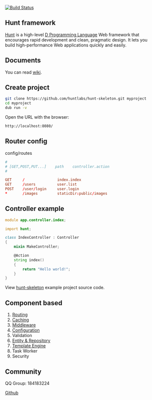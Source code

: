 [![Build Status](https://travis-ci.org/huntlabs/hunt.svg?branch=master)](https://travis-ci.org/huntlabs/hunt)

## Hunt framework
[Hunt](http://www.huntframework.com/) is a high-level [D Programming Language](http://dlang.org/) Web framework that encourages rapid development and clean, pragmatic design. It lets you build high-performance Web applications quickly and easily.

## Documents
You can read [wiki](https://github.com/huntlabs/hunt/wiki).

## Create project
```bash
git clone https://github.com/huntlabs/hunt-skeleton.git myproject
cd myproject
dub run -v
```

Open the URL with the browser:
```bash
http://localhost:8080/
```

## Router config
config/routes
```conf
#
# [GET,POST,PUT...]    path    controller.action
#

GET     /               index.index
GET     /users          user.list
POST    /user/login     user.login
*       /images         staticDir:public/images

```

## Controller example
```D
module app.controller.index;

import hunt;

class IndexController : Controller
{
    mixin MakeController;

    @Action
    string index()
    {
        return "Hello world!";
    }
}
```

View [hunt-skeleton](https://github.com/huntlabs/hunt-skeleton) example project source code.

## Component based
1. [Routing](https://github.com/huntlabs/hunt/wiki/Routing)
2. [Caching](https://github.com/huntlabs/hunt/wiki/Cache)
3. [Middleware](https://github.com/huntlabs/hunt/wiki/Middleware)
4. [Configuration](https://github.com/huntlabs/hunt/wiki/Configuration)
5. Validation
6. [Entity & Repository](https://github.com/huntlabs/hunt/wiki/Database)
7. [Template Engine](https://github.com/huntlabs/hunt/wiki/View)
8. Task Worker
9. Security

## Community
QQ Group: 184183224 

[Github](https://github.com/huntlabs/hunt/issues)
